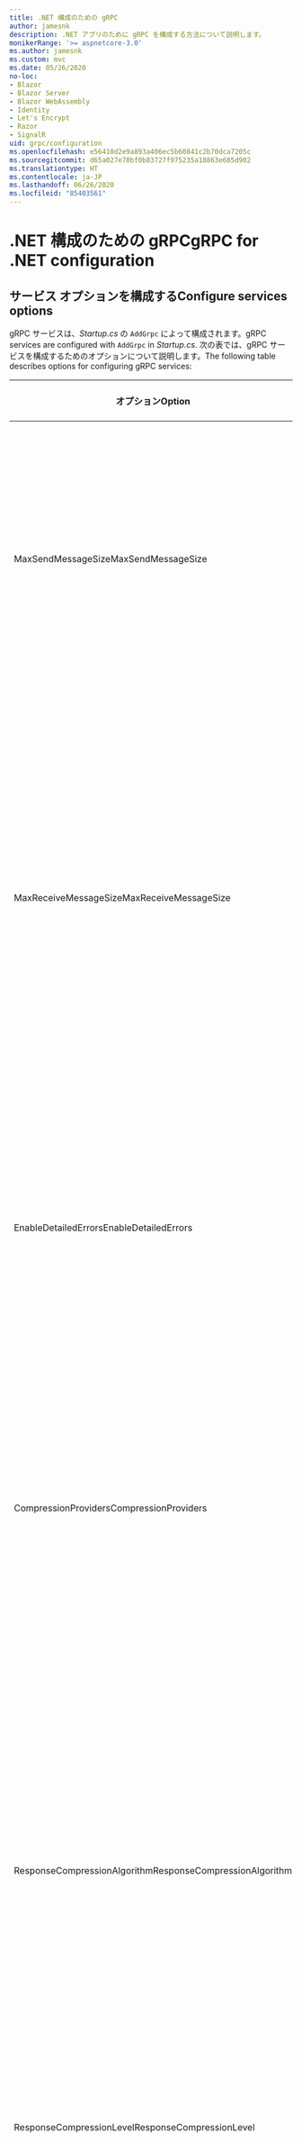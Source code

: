 ```yaml
---
title: .NET 構成のための gRPC
author: jamesnk
description: .NET アプリのために gRPC を構成する方法について説明します。
monikerRange: '>= aspnetcore-3.0'
ms.author: jamesnk
ms.custom: mvc
ms.date: 05/26/2020
no-loc:
- Blazor
- Blazor Server
- Blazor WebAssembly
- Identity
- Let's Encrypt
- Razor
- SignalR
uid: grpc/configuration
ms.openlocfilehash: e56410d2e9a893a406ec5b60841c2b70dca7205c
ms.sourcegitcommit: d65a027e78bf0b83727f975235a18863e685d902
ms.translationtype: HT
ms.contentlocale: ja-JP
ms.lasthandoff: 06/26/2020
ms.locfileid: "85403561"
---
```

# <a name="grpc-for-net-configuration"></a><span data-ttu-id="bb22b-103">.NET 構成のための gRPC</span><span class="sxs-lookup"><span data-stu-id="bb22b-103">gRPC for .NET configuration</span></span>

## <a name="configure-services-options"></a><span data-ttu-id="bb22b-104">サービス オプションを構成する</span><span class="sxs-lookup"><span data-stu-id="bb22b-104">Configure services options</span></span>

<span data-ttu-id="bb22b-105">gRPC サービスは、*Startup.cs* の `AddGrpc` によって構成されます。</span><span class="sxs-lookup"><span data-stu-id="bb22b-105">gRPC services are configured with `AddGrpc` in *Startup.cs*.</span></span> <span data-ttu-id="bb22b-106">次の表では、gRPC サービスを構成するためのオプションについて説明します。</span><span class="sxs-lookup"><span data-stu-id="bb22b-106">The following table describes options for configuring gRPC services:</span></span>

| <span data-ttu-id="bb22b-107">オプション</span><span class="sxs-lookup"><span data-stu-id="bb22b-107">Option</span></span> | <span data-ttu-id="bb22b-108">既定値</span><span class="sxs-lookup"><span data-stu-id="bb22b-108">Default Value</span></span> | <span data-ttu-id="bb22b-109">説明</span><span class="sxs-lookup"><span data-stu-id="bb22b-109">Description</span></span> |
| ------ | ------------- | ----------- |
| <span data-ttu-id="bb22b-110">MaxSendMessageSize</span><span class="sxs-lookup"><span data-stu-id="bb22b-110">MaxSendMessageSize</span></span> | `null` | <span data-ttu-id="bb22b-111">サーバーから送信できる最大メッセージ サイズ (バイト単位)。</span><span class="sxs-lookup"><span data-stu-id="bb22b-111">The maximum message size in bytes that can be sent from the server.</span></span> <span data-ttu-id="bb22b-112">構成された最大メッセージ サイズを超えるメッセージを送信しようとすると、例外が発生します。</span><span class="sxs-lookup"><span data-stu-id="bb22b-112">Attempting to send a message that exceeds the configured maximum message size results in an exception.</span></span> <span data-ttu-id="bb22b-113">`null` に設定する場合、メッセージ サイズは制限されません。</span><span class="sxs-lookup"><span data-stu-id="bb22b-113">When set to `null`, the message size is unlimited.</span></span> |
| <span data-ttu-id="bb22b-114">MaxReceiveMessageSize</span><span class="sxs-lookup"><span data-stu-id="bb22b-114">MaxReceiveMessageSize</span></span> | <span data-ttu-id="bb22b-115">4 MB</span><span class="sxs-lookup"><span data-stu-id="bb22b-115">4 MB</span></span> | <span data-ttu-id="bb22b-116">サーバーで受信できる最大メッセージ サイズ (バイト単位)。</span><span class="sxs-lookup"><span data-stu-id="bb22b-116">The maximum message size in bytes that can be received by the server.</span></span> <span data-ttu-id="bb22b-117">サーバーでこの制限を超えるメッセージを受信すると、例外がスローされます。</span><span class="sxs-lookup"><span data-stu-id="bb22b-117">If the server receives a message that exceeds this limit, it throws an exception.</span></span> <span data-ttu-id="bb22b-118">この値を大きくすると、サーバーはより大きなメッセージを受け取れますが、メモリの消費に悪影響を与える可能性があります。</span><span class="sxs-lookup"><span data-stu-id="bb22b-118">Increasing this value allows the server to receive larger messages, but can negatively impact memory consumption.</span></span> <span data-ttu-id="bb22b-119">`null` に設定する場合、メッセージ サイズは制限されません。</span><span class="sxs-lookup"><span data-stu-id="bb22b-119">When set to `null`, the message size is unlimited.</span></span> |
| <span data-ttu-id="bb22b-120">EnableDetailedErrors</span><span class="sxs-lookup"><span data-stu-id="bb22b-120">EnableDetailedErrors</span></span> | `false` | <span data-ttu-id="bb22b-121">`true` の場合、サービス メソッドで例外がスローされると、詳細な例外メッセージがクライアントに返されます。</span><span class="sxs-lookup"><span data-stu-id="bb22b-121">If `true`, detailed exception messages are returned to clients when an exception is thrown in a service method.</span></span> <span data-ttu-id="bb22b-122">既定値は、`false` です。</span><span class="sxs-lookup"><span data-stu-id="bb22b-122">The default is `false`.</span></span> <span data-ttu-id="bb22b-123">`EnableDetailedErrors` を `true` に設定すると、機密情報が漏洩する可能性があります。</span><span class="sxs-lookup"><span data-stu-id="bb22b-123">Setting `EnableDetailedErrors` to `true` can leak sensitive information.</span></span> |
| <span data-ttu-id="bb22b-124">CompressionProviders</span><span class="sxs-lookup"><span data-stu-id="bb22b-124">CompressionProviders</span></span> | <span data-ttu-id="bb22b-125">gzip</span><span class="sxs-lookup"><span data-stu-id="bb22b-125">gzip</span></span> | <span data-ttu-id="bb22b-126">メッセージの圧縮と圧縮解除に使用される圧縮プロバイダーのコレクション。</span><span class="sxs-lookup"><span data-stu-id="bb22b-126">A collection of compression providers used to compress and decompress messages.</span></span> <span data-ttu-id="bb22b-127">カスタム圧縮プロバイダーを作成し、コレクションに追加することができます。</span><span class="sxs-lookup"><span data-stu-id="bb22b-127">Custom compression providers can be created and added to the collection.</span></span> <span data-ttu-id="bb22b-128">既定で構成されているプロバイダーは、**gzip** 圧縮をサポートしています。</span><span class="sxs-lookup"><span data-stu-id="bb22b-128">The default configured providers support **gzip** compression.</span></span> |
| <span data-ttu-id="bb22b-129"><span style="word-break:normal;word-wrap:normal">ResponseCompressionAlgorithm</span></span><span class="sxs-lookup"><span data-stu-id="bb22b-129"><span style="word-break:normal;word-wrap:normal">ResponseCompressionAlgorithm</span></span></span> | `null` | <span data-ttu-id="bb22b-130">サーバーから送信されるメッセージの圧縮に使用される圧縮アルゴリズム。</span><span class="sxs-lookup"><span data-stu-id="bb22b-130">The compression algorithm used to compress messages sent from the server.</span></span> <span data-ttu-id="bb22b-131">このアルゴリズムは、`CompressionProviders` の圧縮プロバイダーと一致している必要があります。</span><span class="sxs-lookup"><span data-stu-id="bb22b-131">The algorithm must match a compression provider in `CompressionProviders`.</span></span> <span data-ttu-id="bb22b-132">アルゴリズムで応答を圧縮するには、そのアルゴリズムをサポートしていることをクライアントが **grpc-accept-encoding** ヘッダーで送信することによって、そのことを示す必要があります。</span><span class="sxs-lookup"><span data-stu-id="bb22b-132">For the algorithm to compress a response, the client must indicate it supports the algorithm by sending it in the **grpc-accept-encoding** header.</span></span> |
| <span data-ttu-id="bb22b-133">ResponseCompressionLevel</span><span class="sxs-lookup"><span data-stu-id="bb22b-133">ResponseCompressionLevel</span></span> | `null` | <span data-ttu-id="bb22b-134">サーバーから送信されるメッセージの圧縮に使用される圧縮レベル。</span><span class="sxs-lookup"><span data-stu-id="bb22b-134">The compress level used to compress messages sent from the server.</span></span> |
| <span data-ttu-id="bb22b-135">インターセプター</span><span class="sxs-lookup"><span data-stu-id="bb22b-135">Interceptors</span></span> | <span data-ttu-id="bb22b-136">None</span><span class="sxs-lookup"><span data-stu-id="bb22b-136">None</span></span> | <span data-ttu-id="bb22b-137">各 gRPC 呼び出しで実行されるインターセプターのコレクション。</span><span class="sxs-lookup"><span data-stu-id="bb22b-137">A collection of interceptors that are run with each gRPC call.</span></span> <span data-ttu-id="bb22b-138">インターセプターは、登録されている順序で実行されます。</span><span class="sxs-lookup"><span data-stu-id="bb22b-138">Interceptors are run in the order they are registered.</span></span> <span data-ttu-id="bb22b-139">グローバルに構成されたインターセプターは、1 つのサービスに対してインターセプターが構成される前に実行されます。</span><span class="sxs-lookup"><span data-stu-id="bb22b-139">Globally configured interceptors are run before interceptors configured for a single service.</span></span> <span data-ttu-id="bb22b-140">gRPC インターセプターの詳細については、「[gRPC インターセプターとミドルウェア](xref:grpc/migration#grpc-interceptors-vs-middleware)」を参照してください。</span><span class="sxs-lookup"><span data-stu-id="bb22b-140">For more information about gRPC interceptors, see [gRPC Interceptors vs. Middleware](xref:grpc/migration#grpc-interceptors-vs-middleware).</span></span> |
| <span data-ttu-id="bb22b-141">IgnoreUnknownServices</span><span class="sxs-lookup"><span data-stu-id="bb22b-141">IgnoreUnknownServices</span></span> | `false` | <span data-ttu-id="bb22b-142">`true` の場合、不明なサービスおよびメソッドへの呼び出しでは **UNIMPLEMENTED** 状態は返されず、要求は ASP.NET Core に登録された次のミドルウェアに渡されます。</span><span class="sxs-lookup"><span data-stu-id="bb22b-142">If `true`, calls to unknown services and methods don't return an **UNIMPLEMENTED** status, and the request passes to the next registered middleware in ASP.NET Core.</span></span> |

<span data-ttu-id="bb22b-143">`Startup.ConfigureServices` の `AddGrpc` 呼び出しに対して options デリゲートを指定することで、すべてのサービスに対してオプションを構成できます。</span><span class="sxs-lookup"><span data-stu-id="bb22b-143">Options can be configured for all services by providing an options delegate to the `AddGrpc` call in `Startup.ConfigureServices`:</span></span>

[!code-csharp[](~/grpc/configuration/sample/GrcpService/Startup.cs?name=snippet)]

<span data-ttu-id="bb22b-144">1 つのサービスのオプションは、`AddGrpc` で提供されるグローバル オプションをオーバーライドします。また、`AddServiceOptions<TService>` を使用して構成することができます。</span><span class="sxs-lookup"><span data-stu-id="bb22b-144">Options for a single service override the global options provided in `AddGrpc` and can be configured using `AddServiceOptions<TService>`:</span></span>

[!code-csharp[](~/grpc/configuration/sample/GrcpService/Startup2.cs?name=snippet)]

## <a name="configure-client-options"></a><span data-ttu-id="bb22b-145">クライアント オプションを構成する</span><span class="sxs-lookup"><span data-stu-id="bb22b-145">Configure client options</span></span>

<span data-ttu-id="bb22b-146">gRPC のクライアント構成は `GrpcChannelOptions` で設定されます。</span><span class="sxs-lookup"><span data-stu-id="bb22b-146">gRPC client configuration is set on `GrpcChannelOptions`.</span></span> <span data-ttu-id="bb22b-147">次の表では、gRPC チャネルを構成するためのオプションについて説明します。</span><span class="sxs-lookup"><span data-stu-id="bb22b-147">The following table describes options for configuring gRPC channels:</span></span>

| <span data-ttu-id="bb22b-148">オプション</span><span class="sxs-lookup"><span data-stu-id="bb22b-148">Option</span></span> | <span data-ttu-id="bb22b-149">既定値</span><span class="sxs-lookup"><span data-stu-id="bb22b-149">Default Value</span></span> | <span data-ttu-id="bb22b-150">説明</span><span class="sxs-lookup"><span data-stu-id="bb22b-150">Description</span></span> |
| ------ | ------------- | ----------- |
| <span data-ttu-id="bb22b-151">HttpHandler</span><span class="sxs-lookup"><span data-stu-id="bb22b-151">HttpHandler</span></span> | <span data-ttu-id="bb22b-152">新しいインスタンス</span><span class="sxs-lookup"><span data-stu-id="bb22b-152">New instance</span></span> | <span data-ttu-id="bb22b-153">gRPC 呼び出しを行うために使用される `HttpMessageHandler`。</span><span class="sxs-lookup"><span data-stu-id="bb22b-153">The `HttpMessageHandler` used to make gRPC calls.</span></span> <span data-ttu-id="bb22b-154">カスタム `HttpClientHandler` を構成したり、gRPC 呼び出しの HTTP パイプラインに追加のハンドラーを加えたりするために、クライアントを設定できます。</span><span class="sxs-lookup"><span data-stu-id="bb22b-154">A client can be set to configure a custom `HttpClientHandler` or add additional handlers to the HTTP pipeline for gRPC calls.</span></span> <span data-ttu-id="bb22b-155">`HttpMessageHandler` が指定されていない場合、自動廃棄のチャネルのために新しい `HttpClientHandler` インスタンスが作成されます。</span><span class="sxs-lookup"><span data-stu-id="bb22b-155">If no `HttpMessageHandler` is specified, a new `HttpClientHandler` instance is created for the channel with automatic disposal.</span></span> |
| <span data-ttu-id="bb22b-156">HttpClient</span><span class="sxs-lookup"><span data-stu-id="bb22b-156">HttpClient</span></span> | `null` | <span data-ttu-id="bb22b-157">gRPC 呼び出しを行うために使用される `HttpClient`。</span><span class="sxs-lookup"><span data-stu-id="bb22b-157">The `HttpClient` used to make gRPC calls.</span></span> <span data-ttu-id="bb22b-158">この設定は、`HttpHandler` に代わる方法です。</span><span class="sxs-lookup"><span data-stu-id="bb22b-158">This setting is an alternative to `HttpHandler`.</span></span> |
| <span data-ttu-id="bb22b-159">DisposeHttpClient</span><span class="sxs-lookup"><span data-stu-id="bb22b-159">DisposeHttpClient</span></span> | `false` | <span data-ttu-id="bb22b-160">`true` に設定し、`HttpMessageHandler` または `HttpClient` が指定されている場合、`GrpcChannel` が廃棄されたときに (該当する) `HttpHandler` または `HttpClient` が廃棄されます。</span><span class="sxs-lookup"><span data-stu-id="bb22b-160">If set to `true` and an `HttpMessageHandler` or `HttpClient` is specified, then either the `HttpHandler` or `HttpClient`, respectively, is disposed when the `GrpcChannel` is disposed.</span></span> |
| <span data-ttu-id="bb22b-161">LoggerFactory</span><span class="sxs-lookup"><span data-stu-id="bb22b-161">LoggerFactory</span></span> | `null` | <span data-ttu-id="bb22b-162">gRPC 呼び出しに関する情報をログに記録するため、クライアントによって使用される `LoggerFactory`。</span><span class="sxs-lookup"><span data-stu-id="bb22b-162">The `LoggerFactory` used by the client to log information about gRPC calls.</span></span> <span data-ttu-id="bb22b-163">`LoggerFactory` インスタンスは、依存関係の挿入から解決することも、`LoggerFactory.Create` を使用して作成することもできます。</span><span class="sxs-lookup"><span data-stu-id="bb22b-163">A `LoggerFactory` instance can be resolved from dependency injection or created using `LoggerFactory.Create`.</span></span> <span data-ttu-id="bb22b-164">ログ記録を構成する例については、「<xref:grpc/diagnostics#grpc-client-logging>」を参照してください。</span><span class="sxs-lookup"><span data-stu-id="bb22b-164">For examples of configuring logging, see <xref:grpc/diagnostics#grpc-client-logging>.</span></span> |
| <span data-ttu-id="bb22b-165">MaxSendMessageSize</span><span class="sxs-lookup"><span data-stu-id="bb22b-165">MaxSendMessageSize</span></span> | `null` | <span data-ttu-id="bb22b-166">クライアントから送信できる最大メッセージ サイズ (バイト単位)。</span><span class="sxs-lookup"><span data-stu-id="bb22b-166">The maximum message size in bytes that can be sent from the client.</span></span> <span data-ttu-id="bb22b-167">構成された最大メッセージ サイズを超えるメッセージを送信しようとすると、例外が発生します。</span><span class="sxs-lookup"><span data-stu-id="bb22b-167">Attempting to send a message that exceeds the configured maximum message size results in an exception.</span></span> <span data-ttu-id="bb22b-168">`null` に設定する場合、メッセージ サイズは制限されません。</span><span class="sxs-lookup"><span data-stu-id="bb22b-168">When set to `null`, the message size is unlimited.</span></span> |
| <span data-ttu-id="bb22b-169"><span style="word-break:normal;word-wrap:normal">MaxReceiveMessageSize</span></span><span class="sxs-lookup"><span data-stu-id="bb22b-169"><span style="word-break:normal;word-wrap:normal">MaxReceiveMessageSize</span></span></span> | <span data-ttu-id="bb22b-170">4 MB</span><span class="sxs-lookup"><span data-stu-id="bb22b-170">4 MB</span></span> | <span data-ttu-id="bb22b-171">クライアントで受信できる最大メッセージ サイズ (バイト単位)。</span><span class="sxs-lookup"><span data-stu-id="bb22b-171">The maximum message size in bytes that can be received by the client.</span></span> <span data-ttu-id="bb22b-172">クライアントでこの制限を超えるメッセージを受信すると、例外がスローされます。</span><span class="sxs-lookup"><span data-stu-id="bb22b-172">If the client receives a message that exceeds this limit, it throws an exception.</span></span> <span data-ttu-id="bb22b-173">この値を大きくすると、クライアントはより大きなメッセージを受け取れますが、メモリの消費に悪影響を与える可能性があります。</span><span class="sxs-lookup"><span data-stu-id="bb22b-173">Increasing this value allows the client to receive larger messages, but can negatively impact memory consumption.</span></span> <span data-ttu-id="bb22b-174">`null` に設定する場合、メッセージ サイズは制限されません。</span><span class="sxs-lookup"><span data-stu-id="bb22b-174">When set to `null`, the message size is unlimited.</span></span> |
| <span data-ttu-id="bb22b-175">資格情報:</span><span class="sxs-lookup"><span data-stu-id="bb22b-175">Credentials</span></span> | `null` | <span data-ttu-id="bb22b-176">`ChannelCredentials` のインスタンス。</span><span class="sxs-lookup"><span data-stu-id="bb22b-176">A `ChannelCredentials` instance.</span></span> <span data-ttu-id="bb22b-177">資格情報は、認証メタデータを gRPC 呼び出しに追加するために使用します。</span><span class="sxs-lookup"><span data-stu-id="bb22b-177">Credentials are used to add authentication metadata to gRPC calls.</span></span> |
| <span data-ttu-id="bb22b-178">CompressionProviders</span><span class="sxs-lookup"><span data-stu-id="bb22b-178">CompressionProviders</span></span> | <span data-ttu-id="bb22b-179">gzip</span><span class="sxs-lookup"><span data-stu-id="bb22b-179">gzip</span></span> | <span data-ttu-id="bb22b-180">メッセージの圧縮と圧縮解除に使用される圧縮プロバイダーのコレクション。</span><span class="sxs-lookup"><span data-stu-id="bb22b-180">A collection of compression providers used to compress and decompress messages.</span></span> <span data-ttu-id="bb22b-181">カスタム圧縮プロバイダーを作成し、コレクションに追加することができます。</span><span class="sxs-lookup"><span data-stu-id="bb22b-181">Custom compression providers can be created and added to the collection.</span></span> <span data-ttu-id="bb22b-182">既定で構成されているプロバイダーは、**gzip** 圧縮をサポートしています。</span><span class="sxs-lookup"><span data-stu-id="bb22b-182">The default configured providers support **gzip** compression.</span></span> |

<span data-ttu-id="bb22b-183">コード例を次に示します。</span><span class="sxs-lookup"><span data-stu-id="bb22b-183">The following code:</span></span>

* <span data-ttu-id="bb22b-184">チャネルで送受信する最大メッセージ サイズを設定します。</span><span class="sxs-lookup"><span data-stu-id="bb22b-184">Sets the maximum send and receive message size on the channel.</span></span>
* <span data-ttu-id="bb22b-185">クライアントを作成します。</span><span class="sxs-lookup"><span data-stu-id="bb22b-185">Creates a client.</span></span>

[!code-csharp[](~/grpc/configuration/sample/Program.cs?name=snippet&highlight=3-8)]

[!INCLUDE[](~/includes/gRPCazure.md)]

## <a name="additional-resources"></a><span data-ttu-id="bb22b-186">その他の技術情報</span><span class="sxs-lookup"><span data-stu-id="bb22b-186">Additional resources</span></span>

* <xref:grpc/aspnetcore>
* <xref:grpc/client>
* <xref:grpc/diagnostics>
* <xref:tutorials/grpc/grpc-start>

